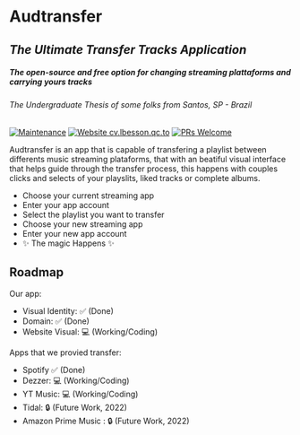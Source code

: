 # Audtransfer
## _The Ultimate Transfer Tracks Application_
##### _The open-source and free option for changing streaming plattaforms and carrying yours tracks_

###### The Undergraduate Thesis of some folks from Santos, SP - Brazil
[![Maintenance](https://img.shields.io/badge/Maintained%3F-yes-green.svg)](https://github.com/brunomistro/audtransfer/graphs/commit-activity) [![Website cv.lbesson.qc.to](https://img.shields.io/website?down_color=lightgrey&down_message=offilne&up_color=green&up_message=online&url=https%3A%2F%2Faudtransfer.com)](#) [![PRs Welcome](https://img.shields.io/badge/PRs-welcome-brightgreen.svg?style=flat-square)](https://github.com/brunomistro/audtransfer/pulls)

Audtransfer is an app that is capable of transfering a playlist between differents music streaming plataforms,
that with an beatiful visual interface that helps guide through the transfer process,
this happens with couples clicks and selects of your playslits, liked tracks or complete albums.

- Choose your current streaming app
- Enter your app account
- Select the playlist you want to transfer
- Choose your new streaming app
- Enter your new app account
- ✨ The magic Happens ✨   

## Roadmap
Our app:
 - Visual Identity: ✅ (Done)
 - Domain: ✅ (Done)
 - Website Visual: 💻 (Working/Coding)

Apps that we provied transfer:

- Spotify ✅ (Done)
- Dezzer: 💻 (Working/Coding)
- YT Music: 💻 (Working/Coding)
- Tidal: 🔒 (Future Work, 2022)
- Amazon Prime Music : 🔒 (Future Work, 2022)
